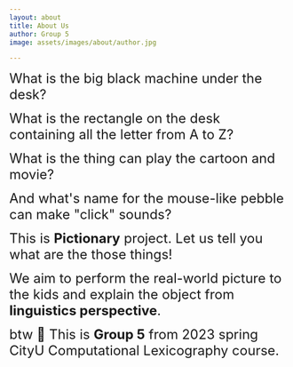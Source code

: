 ```yaml
---
layout: about
title: About Us
author: Group 5
image: assets/images/about/author.jpg

---
```


<font size = "5"> What is the big black machine under the desk? </font>

<font size = "5"> What is the rectangle on the desk containing all the letter from A to Z? </font>

<font size = "5"> What is the thing can play the cartoon and movie? </font>

<font size = "5"> And what's name for the mouse-like pebble can make "click" sounds?</font>

<font size = "5"> This is <B>Pictionary</B> project. Let us tell you what are the those things!</font>

<font size = "5"> We aim to perform the real-world picture to the kids and explain the object from <B>linguistics perspective</B>.</font>
 
<font size = "5"> btw 🥳 This is <B>Group 5</B> from 2023 spring CityU Computational Lexicography course. </font>